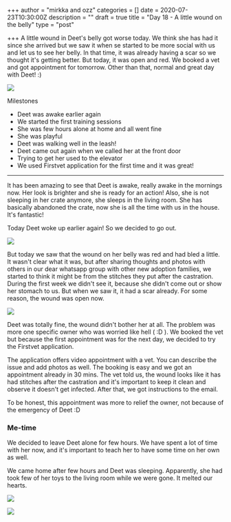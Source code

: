 +++
author = "mirkka and ozz"
categories = []
date = 2020-07-23T10:30:00Z
description = ""
draft = true
title = "Day 18 - A little wound on the belly"
type = "post"

+++
A little wound in Deet's belly got worse today. We think she has had it since she arrived but we saw it when se started to be more social with us and let us to see her belly. In that time, it was already having a scar so we thought it's getting better. But today, it was open and red. We booked a vet and got appointment for tomorrow. Other than that, normal and great day with Deet! :)

![](/images/20200722_151309.jpg)

Milestones

* Deet was awake earlier again
* We started the first training sessions
* She was few hours alone at home and all went fine
* She was playful
* Deet was walking well in the leash!
* Deet came out again when we called her at the front door
* Trying to get her used to the elevator
* We used Firstvet application for the first time and it was great!

***

It has been amazing to see that Deet is awake, really awake in the mornings now. Her look is brighter and she is ready for an action! Also, she is not sleeping in her crate anymore, she sleeps in the living room. She has basically abandoned the crate, now she is all the time with us in the house. It's fantastic!

Today Deet woke up earlier again! So we decided to go out.

![](/images/20200722_131020.jpg)

But today we saw that the wound on her belly was red and had bled a little. It wasn't clear what it was, but after sharing thoughts and photos with others in our dear whatsapp group with other new adoption families, we started to think it might be from the stitches they put after the castration. During the first week we didn't see it, because she didn't come out or show her stomach to us. But when we saw it, it had a scar already. For some reason, the wound was open now.

![](/images/20200722_141545.jpg)

Deet was totally fine, the wound didn't bother her at all. The problem was more one specific owner who was worried like hell ( :D ). We booked the vet but because the first appointment was for the next day, we decided to try the Firstvet application.

The application offers video appointment with a vet. You can describe the issue and add photos as well. The booking is easy and we got an appointment already in 30 mins. The vet told us, the wound looks like it has had stitches after the castration and it's important to keep it clean and observe it doesn't get infected. After that, we got instructions to the email. 

To be honest, this appointment was more to relief the owner, not because of the emergency of Deet :D

### Me-time

We decided to leave Deet alone for few hours. We have spent a lot of time with her now, and it's important to teach her to have some time on her own as well. 

We came home after few hours and Deet was sleeping. Apparently, she had took few of her toys to the living room while we were gone. It melted our hearts. 

![](/images/20200722_191424.jpg)

![](/images/20200722_191434.jpg)